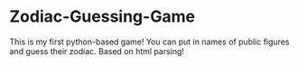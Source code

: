 # Zodiac-Guessing-Game
This is my first python-based game! You can put in names of public figures and guess their zodiac. Based on html parsing! 
